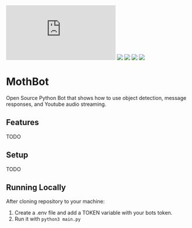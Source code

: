 ![PyPI - Python Version](https://img.shields.io/pypi/pyversions/discord.py) <a href="https://github.com/decoles/MothBot"><img src="https://img.shields.io/github/languages/code-size/decoles/MothBot"></a>   <a href="https://github.com/decoles/MothBot/commits/main"><img src="https://img.shields.io/github/last-commit/decoles/MothBot"></a>   <a href="https://github.com/decoles/MothBot/issues"><img src="https://img.shields.io/github/issues-raw/decoles/MothBot"></a>
<a href="https://github.com/decoles/MothBot/LICENSE.md"><img src="https://img.shields.io/github/license/decoles/MothBot"></a>
# MothBot
Open Source Python Bot that shows how to use object detection, message responses, and Youtube audio streaming.

## Features
TODO

## Setup
TODO 

## Running Locally
After cloning repository to your machine:
1. Create a .env file and add a TOKEN variable with your bots token.
2. Run it with ```python3 main.py```
